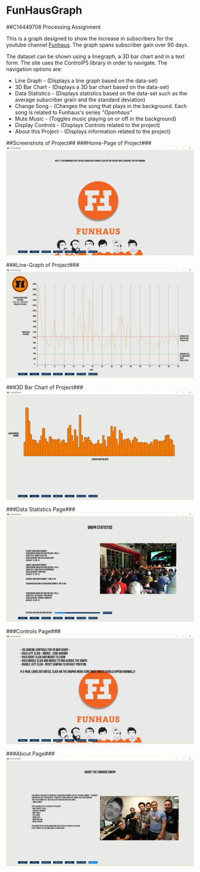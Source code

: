 # FunHausGraph
##C14449708 Processing Assignment

This is a graph designed to show the increase in subscribers for the youtube channel [Funhaus](https://www.youtube.com/channel/UCboMX_UNgaPBsUOIgasn3-Q).
The graph spans subscriber gain over 90 days. 

The dataset can be shown using a linegraph, a 3D bar chart and in a text form. The site uses the ControlP5 library in order to navigate. The navigation options are:
* Line Graph - (Displays a line graph based on the data-set)
* 3D Bar Chart - (Displays a 3D bar chart based on the data-set)
* Data Statistics - (Displays statistics based on the data-set such as the average subscriber grain and the standard deviation)
* Change Song - (Changes the song that plays in the background. Each song is related to Funhaus's series *"Openhaus"*
* Mute Music - (Toggles music playing on or off in the background)
* Display Controls - (Displays Controls related to the project)
* About this Project - (Displays information related to the project)

##Screenshots of Project##
###Home-Page of Project###
![alt tag](https://raw.githubusercontent.com/Irish-Day-Man/FunHausGraph/master/processingScreenshots/homePage.jpg)

###Line-Graph of Project###
![alt tag](https://raw.githubusercontent.com/Irish-Day-Man/FunHausGraph/master/processingScreenshots/lineGraph.jpg)

###3D Bar Chart of Project###
![alt tag](https://raw.githubusercontent.com/Irish-Day-Man/FunHausGraph/master/processingScreenshots/3dBarChart.jpg)

###Data Statistics Page###
![alt tag](https://raw.githubusercontent.com/Irish-Day-Man/FunHausGraph/master/processingScreenshots/stats.jpg)

###Controls Page###
![alt tag](https://raw.githubusercontent.com/Irish-Day-Man/FunHausGraph/master/processingScreenshots/controls.jpg)

###About Page###
![alt tag](https://raw.githubusercontent.com/Irish-Day-Man/FunHausGraph/master/processingScreenshots/about.jpg)





